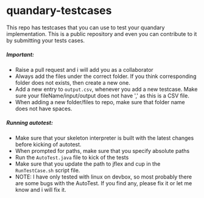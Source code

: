 # quandary-testcases

This repo has testcases that you can use to test your quandary implementation. This is a public repository and even you can contribute to it by submitting your tests cases.

##### Important:
* Raise a pull request and i will add you as a collaborator
* Always add the files under the correct folder. If you think corresponding folder does not exists, then create a new one.
* Add a new entry to `output.csv`, whenever you add a new testcase. Make sure your fileName/input/output does not have ',' as this is a CSV file.
* When adding a new folder/files to repo, make sure that folder name does not have spaces.

##### Running autotest:
* Make sure that your skeleton interpreter is built with the latest changes before kicking of autotest.
* When prompted for paths, make sure that you specify absolute paths
* Run the `AutoTest.java` file to kick of the tests
* Make sure that you update the path to jflex and cup in the `RunTestCase.sh` script file.
* NOTE: I have only tested with linux on devbox, so most probably there are some bugs with the AutoTest. If you find any, please fix it or let me know and i will fix it.
